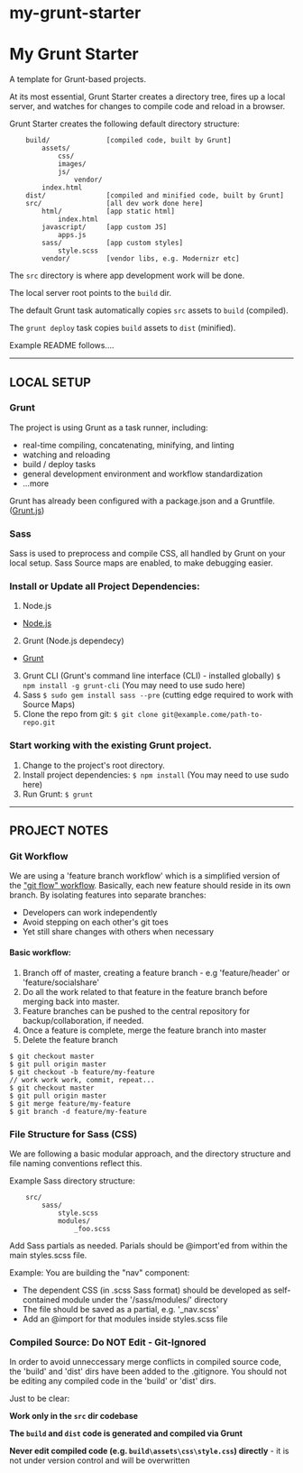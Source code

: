 my-grunt-starter
================

# My Grunt Starter
A template for Grunt-based projects.

At its most essential, Grunt Starter creates a directory tree, fires up a local server, and watches for changes to compile code and reload in a browser.

Grunt Starter creates the following default directory structure:

````
	build/				[compiled code, built by Grunt]
		assets/
			css/
			images/
			js/
				vendor/
		index.html
	dist/				[compiled and minified code, built by Grunt]
	src/				[all dev work done here]
		html/			[app static html]
			index.html
		javascript/		[app custom JS]
			apps.js
		sass/			[app custom styles]
			style.scss
		vendor/			[vendor libs, e.g. Modernizr etc]
````

The `src` directory is where app development work will be done.

The local server root points to the `build` dir.

The default Grunt task automatically copies `src` assets to `build` (compiled).

The `grunt deploy` task copies `build` assets to `dist` (minified).

Example README follows....


----
## LOCAL SETUP

### Grunt
The project is using Grunt as a task runner, including:
  * real-time compiling, concatenating, minifying, and linting
  * watching and reloading
  * build / deploy tasks
  * general development environment and workflow standardization
  * ...more

Grunt has already been configured with a package.json and a Gruntfile. ([Grunt.js](http://gruntjs.com/getting-started))

### Sass
Sass is used to preprocess and compile CSS, all handled by Grunt on your local setup. Sass Source maps are enabled, to make debugging easier.


### Install or Update all Project Dependencies:

1. Node.js 
  * [Node.js](http://nodejs.org/)
2. Grunt (Node.js dependecy)
  * [Grunt](http://gruntjs.com/)
3. Grunt CLI (Grunt's command line interface (CLI) - installed globally)
  `$ npm install -g grunt-cli` (You may need to use sudo here)
4. Sass
  `$ sudo gem install sass --pre` (cutting edge required to work with Source Maps)
5. Clone the repo from git:
  `$ git clone git@example.come/path-to-repo.git`



### Start working with the existing Grunt project.
1. Change to the project's root directory.
2. Install project dependencies:
`$ npm install` (You may need to use sudo here)
3. Run Grunt:
`$ grunt`

----
## PROJECT NOTES


### Git Workflow
We are using a 'feature branch workflow' which is a simplified version of the ["git flow" workflow](https://www.google.com/search?q=git+flow).
Basically, each new feature should reside in its own branch. By isolating features into separate branches:
  * Developers can work independently
  * Avoid stepping on each other's git toes
  * Yet still share changes with others when necessary


#### Basic workflow:
1. Branch off of master, creating a feature branch - e.g 'feature/header' or 'feature/socialshare'
2. Do all the work related to that feature in the feature branch before merging back into master.
3. Feature branches can be pushed to the central repository for backup/collaboration, if needed.
4. Once a feature is complete, merge the feature branch into master
5. Delete the feature branch

````
$ git checkout master 
$ git pull origin master 
$ git checkout -b feature/my-feature 
// work work work, commit, repeat... 
$ git checkout master
$ git pull origin master
$ git merge feature/my-feature 
$ git branch -d feature/my-feature
````


### File Structure for Sass (CSS)
We are following a basic modular approach, and the directory structure and file naming conventions reflect this.

Example Sass directory structure:

````
	src/
		sass/
			style.scss
			modules/
				_foo.scss
````

Add Sass partials as needed. Parials should be @import'ed from within the main styles.scss file.

Example: You are building the "nav" component:
  * The dependent CSS (in .scss Sass format) should be developed as self-contained module under the '/sass/modules/' directory
  * The file should be saved as a partial, e.g. '_nav.scss'
  * Add an @import for that modules inside styles.scss file


### Compiled Source: Do NOT Edit - Git-Ignored
In order to avoid unneccessary merge conflicts in compiled source code, the 'build' and 'dist' dirs have been added to the .gitignore. You should not be editing any compiled code in the 'build' or 'dist' dirs.

Just to be clear:

**Work only in the `src` dir codebase**

**The `build` and `dist` code is generated and compiled via Grunt**

**Never edit compiled code (e.g. `build\assets\css\style.css`) directly** - it is not under version control and will be overwritten
